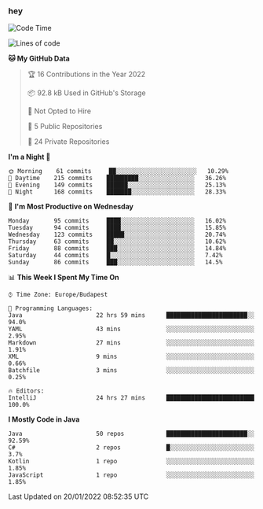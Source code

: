 ### hey

<!--START_SECTION:waka-->
![Code Time](http://img.shields.io/badge/Code%20Time-482%20hrs%2040%20mins-blue)

![Lines of code](https://img.shields.io/badge/From%20Hello%20World%20I%27ve%20Written-443%20Thousand%20lines%20of%20code-blue)

**🐱 My GitHub Data** 

> 🏆 16 Contributions in the Year 2022
 > 
> 📦 92.8 kB Used in GitHub's Storage 
 > 
> 🚫 Not Opted to Hire
 > 
> 📜 5 Public Repositories 
 > 
> 🔑 24 Private Repositories  
 > 
**I'm a Night 🦉** 

```text
🌞 Morning    61 commits     ██░░░░░░░░░░░░░░░░░░░░░░░   10.29% 
🌆 Daytime    215 commits    █████████░░░░░░░░░░░░░░░░   36.26% 
🌃 Evening    149 commits    ██████░░░░░░░░░░░░░░░░░░░   25.13% 
🌙 Night      168 commits    ███████░░░░░░░░░░░░░░░░░░   28.33%

```
📅 **I'm Most Productive on Wednesday** 

```text
Monday       95 commits     ████░░░░░░░░░░░░░░░░░░░░░   16.02% 
Tuesday      94 commits     ████░░░░░░░░░░░░░░░░░░░░░   15.85% 
Wednesday    123 commits    █████░░░░░░░░░░░░░░░░░░░░   20.74% 
Thursday     63 commits     ██░░░░░░░░░░░░░░░░░░░░░░░   10.62% 
Friday       88 commits     ███░░░░░░░░░░░░░░░░░░░░░░   14.84% 
Saturday     44 commits     █░░░░░░░░░░░░░░░░░░░░░░░░   7.42% 
Sunday       86 commits     ███░░░░░░░░░░░░░░░░░░░░░░   14.5%

```


📊 **This Week I Spent My Time On** 

```text
⌚︎ Time Zone: Europe/Budapest

💬 Programming Languages: 
Java                     22 hrs 59 mins      ███████████████████████░░   94.0% 
YAML                     43 mins             ░░░░░░░░░░░░░░░░░░░░░░░░░   2.95% 
Markdown                 27 mins             ░░░░░░░░░░░░░░░░░░░░░░░░░   1.91% 
XML                      9 mins              ░░░░░░░░░░░░░░░░░░░░░░░░░   0.66% 
Batchfile                3 mins              ░░░░░░░░░░░░░░░░░░░░░░░░░   0.25%

🔥 Editors: 
IntelliJ                 24 hrs 27 mins      █████████████████████████   100.0%

```

**I Mostly Code in Java** 

```text
Java                     50 repos            ███████████████████████░░   92.59% 
C#                       2 repos             █░░░░░░░░░░░░░░░░░░░░░░░░   3.7% 
Kotlin                   1 repo              ░░░░░░░░░░░░░░░░░░░░░░░░░   1.85% 
JavaScript               1 repo              ░░░░░░░░░░░░░░░░░░░░░░░░░   1.85%

```



 Last Updated on 20/01/2022 08:52:35 UTC
<!--END_SECTION:waka-->
